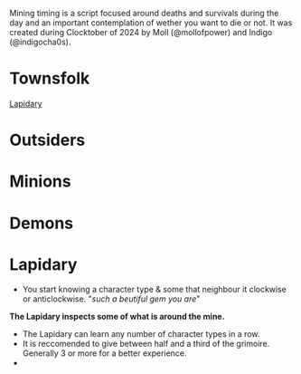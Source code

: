 Mining timing is a script focused around deaths and survivals during the day and an important contemplation of wether you want to die or not. It was created during Clocktober of 2024 by Moll (@mollofpower) and Indigo (@indigocha0s).


# Townsfolk
[Lapidary](#lapidary)



# Outsiders



# Minions

# Demons










# Lapidary
- You start knowing a character type & some that neighbour it clockwise or anticlockwise.
"*such a beutiful gem you are*"

**The Lapidary inspects some of what is around the mine.**
- The Lapidary can learn any number of character types in a row.
- It is reccomended to give between half and a third of the grimoire. Generally 3 or more for a better experience.
- 
